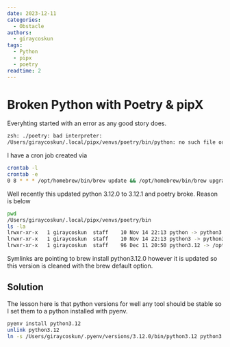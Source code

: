 ```yaml
---
date: 2023-12-11 
categories:
  - Obstacle
authors:
  - giraycoskun
tags:
  - Python
  - pipx
  - poetry
readtime: 2
---
```


# Broken Python with Poetry & pipX

Everyhting started with an error as any good story does.
```zsh
zsh: ./poetry: bad interpreter: 
/Users/giraycoskun/.local/pipx/venvs/poetry/bin/python: no such file or directory
```

I have a cron job created via

```zsh
crontab -l
crontab -e
0 8 * * * /opt/homebrew/bin/brew update && /opt/homebrew/bin/brew upgrade
```

Well recently this updated python 3.12.0 to 3.12.1 and poetry broke. Reason is below


```zsh
pwd
/Users/giraycoskun/.local/pipx/venvs/poetry/bin
ls -la
lrwxr-xr-x   1 giraycoskun  staff    10 Nov 14 22:13 python -> python3.12
lrwxr-xr-x   1 giraycoskun  staff    10 Nov 14 22:13 python3 -> python3.12
lrwxr-xr-x   1 giraycoskun  staff    96 Dec 11 20:50 python3.12 -> /opt/homebrew/Cellar/python@3.12/3.12.0/Frameworks/Python.framework/Versions/3.12/bin/python3.12
```

Symlinks are pointing to brew install python3.12.0 however it is updated so this version is cleaned with the brew default option.

## Solution

The lesson here is that python versions for well any tool should be stable so I set them to a python installed with pyenv.

```zsh
pyenv install python3.12
unlink python3.12
ln -s /Users/giraycoskun/.pyenv/versions/3.12.0/bin/python3.12 python3.12
```
